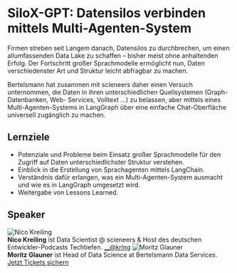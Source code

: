 # SiloX-GPT: Datensilos verbinden mittels Multi-Agenten-System
Firmen streben seit Langem danach, Datensilos zu durchbrechen, um einen
allumfassenden Data Lake zu schaffen – bisher meist ohne anhaltenden Erfolg.
Der Fortschritt großer Sprachmodelle ermöglicht nun, Daten verschiedenster Art
und Struktur leicht abfragbar zu machen.  
  
Bertelsmann hat zusammen mit scieneers daher einen Versuch unternommen, die
Daten in ihren unterschiedlichen Quellsystemen (Graph-Datenbanken, Web-
Services, Volltext …) zu belassen, aber mittels eines Multi-Agenten-Systems in
LangGraph über eine einfache Chat-Oberfläche universell zugänglich zu machen.
## Lernziele
  * Potenziale und Probleme beim Einsatz großer Sprachmodelle für den Zugriff auf Daten unterschiedlichster Struktur verstehen.  
  * Einblick in die Erstellung von Sprachagenten mittels LangChain.  
  * Verständnis dafür erlangen, was ein Multi-Agenten-System ausmacht und wie es in LangGraph umgesetzt wird.  
  * Weitergabe von Lessons Learned.
## Speaker
![Nico Kreiling](/common/images/numbers/22232_1.jpg)  
**Nico Kreiling** ist Data Scientist @ scieneers & Host des deutschen
Entwickler-Podcasts Techtiefen.
[ __@krlng](https://x.com/krlng)
![Moritz Glauner](/common/images/numbers/22232_2.jpg)  
**Moritz Glauner** ist Head of Data Science at Bertelsmann Data Services.
[Jetzt Tickets sichern](https://data2day.de/tickets.php)